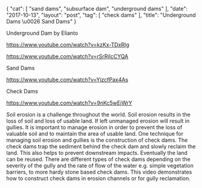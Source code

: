 {
   "cat": [
      "sand dams",
      "subsurface dam",
      "underground dams"
   ],
   "date": "2017-10-13",
   "layout": "post",
   "tag": [
      "check dams"
   ],
   "title": "Underground Dams \u0026 Sand Dams"
}

Underground Dam by Elianto

https://www.youtube.com/watch?v=kzKx-TDxRIg

https://www.youtube.com/watch?v=rSrRjIcCYQA

Sand Dams

https://www.youtube.com/watch?v=YjzcfPax4As

Check Dams

https://www.youtube.com/watch?v=9nKc5wEjWrY

Soil erosion is a challenge throughout the world. Soil erosion results in the loss of soil and loss of usable land. If left unmanaged erosion will result in gullies.  It is important to manage erosion in order to prevent the loss of valuable soil and to maintain the area of usable land. One technique for managing soil erosion and gullies is the construction of check dams.   The check dams trap the sediment behind the check dam and slowly reclaim the land. This also helps to prevent downstream impacts. Eventually the land can be reused. There are different types of check dams depending on the severity of the gully and the rate of flow of the water e.g. simple vegetation barriers, to more hardy stone based check dams. This video demonstrates how to construct check dams in erosion channels or for gully reclamation.